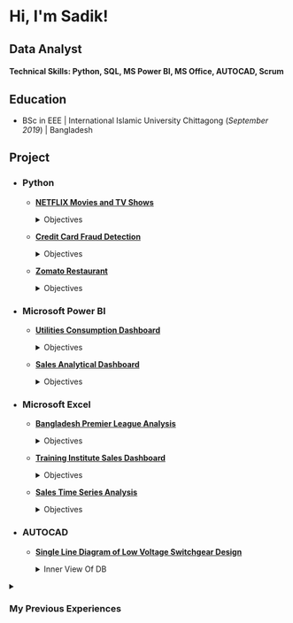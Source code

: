 # Hi, I'm Sadik! 

## Data Analyst

#### Technical Skills: Python, SQL, MS Power BI, MS Office, AUTOCAD, Scrum

## Education
- BSc in EEE | International Islamic University Chittagong (_September 2019_)	 | Bangladesh

## Project
 - ### Python
	- [**NETFLIX Movies and TV Shows**](https://github.com/md-sadik-hossen/Netflix-Movies-and-TV-Shows)
		<details>
		  <summary>Objectives</summary>

		- Analyzed the data and generated insights to know which type of TV shows/movies producing and growing their business in different countries with various cultures.
		- Developed a movie/TV show recommendation function where users can search for a specific movie or TV show by its name. Upon entering the title, the system generates recommendations based on similar content.

      		 ![Netflix Cover](https://github.com/Sadikctg/Project_3_Netflix_Movies_and_TV_Shows_EDA-/blob/main/netflix_page_cover.jpg)

	- [**Credit Card Fraud Detection**](https://github.com/md-sadik-hossen/Credit-Card-Fraud-Detection)
 		<details>
		  <summary>Objectives</summary>

		- Utilizing data encompassing transaction time, amount, and transformed features, various classification models are employed to accurately classify transactions as authentic or fraudulent, followed by comparing different model-building techniques and evaluating their performance through various metrics.
		- In exploring transaction patterns, we investigate consecutive fraud occurrences to reveal potential follow-up scams, analyze transaction amounts for discrepancies between legitimate and fraudulent transactions, identify peak periods of fraud risk throughout the day and week, examine how fraud rates correlate with high transaction volumes, and scrutinize moments of unusually high fraud rates for underlying factors.

	- [**Zomato Restaurant**](https://github.com/md-sadik-hossen/Zomato-Restaurant-Data-Analysis)
		 <details>
		   <summary>Objectives</summary>   

		- Performing EDA facilitates the identification of trends and patterns in customer preferences across various locations and factors, aiding in strategic decision-making for menu offerings, pricing strategies, and geographical expansion plans.
		- Predicting customer satisfaction levels based on various restaurant features and attributes, leveraging machine learning techniques to optimize decision-making for menu offerings, pricing strategies, and geographic expansion plans.

 - ### Microsoft Power BI
	- [**Utilities Consumption Dashboard**](https://github.com/md-sadik-hossen/Utilities-Consumption-Dashboard)
		 <details>
		   <summary>Objectives</summary>

		- Analyzing the cost breakdowns of gas, water, and electricity consumption, identifying areas of high expenditure and potential inefficiencies, and developing optimization strategies aimed at reducing costs while maintaining or improving service quality across all utilities.
		- Comparing utility consumption and costs across cities, identifying regional disparities and trends, informs targeted interventions and policy adjustments for promoting sustainability and efficiency while evaluating city performance in resource management and cost-effectiveness.

	- [**Sales Analytical Dashboard**](https://github.com/md-sadik-hossen/Sales-Dashboard)
		<details>
		  <summary>Objectives</summary>

		- Developing a dynamic Excel dashboard that utilizes Pivot Tables, Pivot Charts, and other visualization techniques to present comprehensive insights into sales performance, market trends, and profitability metrics.
		- Implementing data cleaning, transformation, and modeling techniques to ensure the accuracy and reliability of the analysis. Generate actionable insights from the dataset, including identifying top-performing products, regions, and sales teams, as well as analyzing trends in sales revenue, customer behavior, and advertising effectiveness.
  
		  ![Dashboard](https://github.com/Sadikctg/Project_6_Sales_Dashboard_with_PowerBI/blob/main/images/Sales%20Dashboard%20-%2004_page-0001.jpg)

 - ### Microsoft Excel
	- [**Bangladesh Premier League Analysis**](https://github.com/md-sadik-hossen/BPL-Analytics-Cricket-DASHBOARD)
		<details>
		  <summary>Objectives</summary>

		- Analyzing BPL data from 2012 to 2020, encompassing match outcomes, venue statistics, player performance, and team data, aids stakeholders, analysts, and team management in making informed decisions based on historical insights.
		- Ensuring the reliability and accuracy of the dashboard through efficient processing and transformation of raw data, reducing data-related errors by 25%, aims to instill stakeholders' confidence in the information presented, facilitating trusted data-driven decision-making processes.

	- [**Training Institute Sales Dashboard**](https://github.com/md-sadik-hossen/Training-Institute-Sales-Dashboard)
		<details>
		  <summary>Objectives</summary>

		- Analyzing total revenue, quantity sold, profit margins, COGS, and transaction volumes reveals trends and improvement areas. Evaluating top-performing cities and training levels guides resource allocation and marketing strategies, enhancing profitability and revenue.
		- Assessing the effectiveness of advertising channels, such as YouTube, Google Ads, WhatsApp, Company Website, Facebook Page, and Television Ads, in generating leads and revenue while analyzing advertising distribution to optimize marketing spend and improve ROI.

	- [**Sales Time Series Analysis**](https://github.com/md-sadik-hossen/Sales-Time-Series-Analysis)
		<details>
		  <summary>Objectives</summary>

		- Developing a dashboard providing detailed insights into sales performance over various time periods, including monthly, quarterly, and yearly metrics, empowers stakeholders to analyze trends, identify seasonality, and make informed decisions.
		- Incorporating customizable reporting features, the dashboard allows users to tailor their analysis, selecting relevant time periods, metrics, and visualization styles. This flexibility caters to diverse user needs, enhancing decision-making effectiveness.

    		 ![Sales](https://github.com/Sadikctg/Project_8_Sales_Time_Series_Analysis_Dashboard_Excel/blob/main/images/Sales%20Analysis%20001-cropped.jpg)

 - ### AUTOCAD
	- [**Single Line Diagram of Low Voltage Switchgear Design**](https://github.com/md-sadik-hossen/Low-Voltage-Switchgear-Design)
		<details>
		  <summary>Inner View Of DB</summary>

		![Switchgear Design](https://github.com/md-sadik-hossen/Low-Voltage-Switchgear-Design/blob/main/images/SLD_with_Control_panel_page-0007-cover-page_.jpg)

		
		The inner view of the low voltage switchgear design reveals a sophisticated setup comprising various components from Schneider Electric. The design includes three Schneider 2000A capacity ACB-type circuit breakers for incoming power, ensuring efficient and reliable power distribution. Additionally, one Schneider 2000A capacity ACB type circuit breaker serves as a bus coupler, facilitating seamless connection between different sections of the switchgear. For outgoing circuits, the design incorporates a combination of Schneider MCCB-type circuit breakers, including one 1000A, one 800A, three 630A, and one 400A capacity unit. This comprehensive setup enables precise control and protection of outgoing circuits, ensuring safety and optimal performance in electrical distribution systems.


<details>
 <summary><h3>My Previous Experiences</h3></summary>

### Ulterior Engineering International
#### Electrical Design Engineer | March 2022- August 2022
- Prepared and corrected site drawings using AutoCAD and produced hand-drawn field sketches to meet industry standards and execution plans.
- Designed PLC-related projects, programming and control panel design using TIA Portal.
- Provided guidance and training in the field of electrical automation to students.

### Sotej
#### Organic Farmer | October 2019 - Present
- Produced high-quality, nutrient-rich food using ZBNF and other natural farming models.
- Increased soil health and productivity by reducing environmental impact.
- Struggled to meet market demand regarding size and color due to lack of certification, impacting consumer trust.
- Faced challenges in controlling pests during the rainy season due to insufficient industry guidance.

<details>
<summary><h3>What Inspired Me to Become a Full-Time Organic Farmer:</h3></summary>

- I underwent surgery in 2012 to address a blasted gallbladder, only to discover that the underlying cause was linked to pesticide residue or heavy metal contamination. This revelation likely prompted deeper questions about environmental and health concerns, raising awareness about the potential dangers of exposure to such toxins in everyday life. This experience may have sparked my interest in advocating for cleaner and safer environments, as well as promoting awareness about the importance of regulating pesticide use and monitoring heavy metal contamination in food and water sources. Additionally, it may have inspired me to explore avenues for personal health and wellness, including dietary changes and lifestyle adjustments to minimize exposure to harmful substances. 

</details>

<details>
<summary><h3>Why I Became a Data Analyst:</h3></summary>

- As I delved deeper into this newfound passion, I found solace and purpose in the meticulous collection and analysis of data from my agriculture farm. Each day, as I meticulously recorded observations and tracked my journey, I began to realize the transformative power of data. It wasn't just numbers and figures; it was the roadmap to a better, more sustainable future.

- Driven by a burning desire to make a difference, my journey to becoming a data analyst took flight. Armed with a wealth of information gathered from the fields, I embarked on a quest to optimize farming practices, boost crop yield, and minimize resource usage. It wasn't just about profitability anymore; it was about nurturing the land, respecting its bounties, and ensuring the prosperity of generations to come.

- Yet, amidst my fervent pursuit, I couldn't shake off the lingering shadows of ignorance and indifference that plagued our society. The stark reality of a populace unaware of the dangers lurking in their food and oblivious to the sacrifices of those toiling in the fields haunted me. It wasn't just about farming anymore; it was about bridging the gap between knowledge and action, about empowering communities to demand better, safer choices.

- But as I stood at the crossroads of uncertainty, faced with the harsh realities of market limitations and consumer reluctance, I found myself torn between my passion for farming and the harsh realities of economic survival. The transition from full-time farmer to part-time seemed inevitable, a bittersweet compromise between my dreams and the harsh dictates of reality.

- Yet, even as I scaled back my commitments, the flame of hope burned bright within me. For I knew that my journey was far from over. Armed with data as my sword and passion as my shield, I vowed to continue the fight, to champion a future where every seed sown was a promise of prosperity, every harvest reaped a testament to resilience, and every decision made a step towards a brighter tomorrow.

</details>
